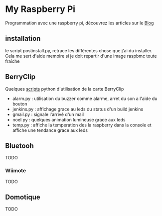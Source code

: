 # My Raspberry Pi

Programmation avec une raspberry pi, découvrez les articles sur le [Blog](http://sguernion.github.io/)

## installation
le script postinstall.py, retrace les diffèrentes chose que j'ai du installer.
Cela me sert d'aide memoire si je doit repartir d'une image raspbmc toute fraîche


## BerryClip

Quelques [scripts](https://github.com/sguernion/myPI/tree/master/python/gpio) python d'utilisation de la carte BerryClip
 * alarm.py : utilisation du buzzer comme alarme, arret du son a l'aide du bouton
 * jenkins.py : affichage grace au leds du status d'un build jenkins
 * gmail.py : signale l'arrivé d'un mail
 * noel.py : quelques animation lumineuse grace aux leds
 * temp.py : affiche la temperation des la raspberry dans la console et affiche une tendance grace aux leds
 
## Bluetooh
TODO
### Wiimote
TODO

## Domotique
TODO
